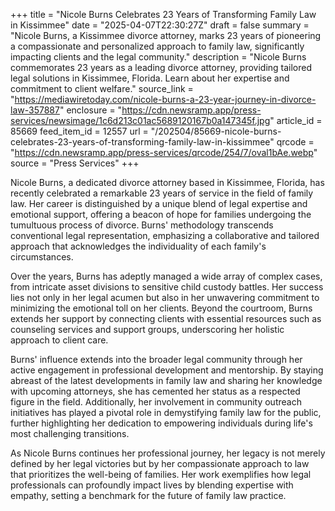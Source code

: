 +++
title = "Nicole Burns Celebrates 23 Years of Transforming Family Law in Kissimmee"
date = "2025-04-07T22:30:27Z"
draft = false
summary = "Nicole Burns, a Kissimmee divorce attorney, marks 23 years of pioneering a compassionate and personalized approach to family law, significantly impacting clients and the legal community."
description = "Nicole Burns commemorates 23 years as a leading divorce attorney, providing tailored legal solutions in Kissimmee, Florida. Learn about her expertise and commitment to client welfare."
source_link = "https://mediawiretoday.com/nicole-burns-a-23-year-journey-in-divorce-law-357887"
enclosure = "https://cdn.newsramp.app/press-services/newsimage/1c6d213c01ac5689120167b0a147345f.jpg"
article_id = 85669
feed_item_id = 12557
url = "/202504/85669-nicole-burns-celebrates-23-years-of-transforming-family-law-in-kissimmee"
qrcode = "https://cdn.newsramp.app/press-services/qrcode/254/7/oval1bAe.webp"
source = "Press Services"
+++

<p>Nicole Burns, a dedicated divorce attorney based in Kissimmee, Florida, has recently celebrated a remarkable 23 years of service in the field of family law. Her career is distinguished by a unique blend of legal expertise and emotional support, offering a beacon of hope for families undergoing the tumultuous process of divorce. Burns' methodology transcends conventional legal representation, emphasizing a collaborative and tailored approach that acknowledges the individuality of each family's circumstances.</p><p>Over the years, Burns has adeptly managed a wide array of complex cases, from intricate asset divisions to sensitive child custody battles. Her success lies not only in her legal acumen but also in her unwavering commitment to minimizing the emotional toll on her clients. Beyond the courtroom, Burns extends her support by connecting clients with essential resources such as counseling services and support groups, underscoring her holistic approach to client care.</p><p>Burns' influence extends into the broader legal community through her active engagement in professional development and mentorship. By staying abreast of the latest developments in family law and sharing her knowledge with upcoming attorneys, she has cemented her status as a respected figure in the field. Additionally, her involvement in community outreach initiatives has played a pivotal role in demystifying family law for the public, further highlighting her dedication to empowering individuals during life's most challenging transitions.</p><p>As Nicole Burns continues her professional journey, her legacy is not merely defined by her legal victories but by her compassionate approach to law that prioritizes the well-being of families. Her work exemplifies how legal professionals can profoundly impact lives by blending expertise with empathy, setting a benchmark for the future of family law practice.</p>